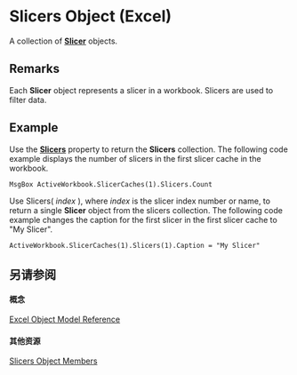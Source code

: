 
# Slicers Object (Excel)

A collection of  **[Slicer](577be0f6-4eda-0093-8899-097f3c900383.md)** objects.


## Remarks

Each  **Slicer** object represents a slicer in a workbook. Slicers are used to filter data.


## Example

Use the  **[Slicers](9a1f257a-433b-1b8b-366b-5e89c5d4c955.md)** property to return the **Slicers** collection. The following code example displays the number of slicers in the first slicer cache in the workbook.


```
MsgBox ActiveWorkbook.SlicerCaches(1).Slicers.Count
```

Use Slicers( _index_ ), where _index_ is the slicer index number or name, to return a single **Slicer** object from the slicers collection. The following code example changes the caption for the first slicer in the first slicer cache to "My Slicer".




```
ActiveWorkbook.SlicerCaches(1).Slicers(1).Caption = "My Slicer"
```


## 另请参阅


#### 概念


[Excel Object Model Reference](11ea8598-8a20-92d5-f98b-0da04263bf2c.md)
#### 其他资源


[Slicers Object Members](http://msdn.microsoft.com/library/e3afc17e-349d-a809-828b-01abcab42e99%28Office.15%29.aspx)